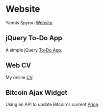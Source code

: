 # Website
Yannis Spyrou [Website](http://yannisspyrou.co.uk).


## jQuery To-Do App

A simple jQuery [To-Do App](http://yannisspyrou.co.uk/todos).


## Web CV

My online [CV](http://yannisspyrou.co.uk/cv).


## Bitcoin Ajax Widget

Using an API to update Bitcoin's current [Price](http://yannisspyrou.co.uk/bitcoin).
